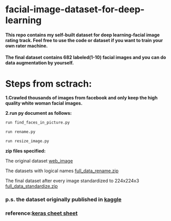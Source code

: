 # facial-image-dataset-for-deep-learning
#### This repo contains my self-built dataset for deep learning-facial image rating track. Feel free to use the code or dataset if you want to train your own rater machine. 

#### The final dataset contains 682 labeled(1-10) facial images and you can do data augmentation by yourself.

# Steps from sctrach:
**1.Crawled thousands of images from facebook and only keep the high quality white woman facial images.**

**2.run py document as follows:**

```bash
run find_faces_in_picture.py
```

```bash
run rename.py
```

```bash
run resize_image.py

```
**zip files specified:**

The original dataset [web_image](https://github.com/slayAlphalu/facial-image-dataset-for-deep-learning/blob/master/web_image.zip)

The datasets with logical names [full_data_rename.zip](https://github.com/slayAlphalu/facial-image-dataset-for-deep-learning/blob/master/full_data_rename.zip)

The final dataset after every image standardized to 224x224x3 [full_data_standardize.zip](https://github.com/slayAlphalu/facial-image-dataset-for-deep-learning/blob/master/full_data_standardize.zip)


### p.s. the dataset originally published in [kaggle](https://www.kaggle.com/datasets?sortBy=updated&group=my&page=1&pageSize=20&size=all&filetype=all&license=all&tagids=13300)

### reference:[keras cheet sheet](https://github.com/slayAlphalu/facial-image-dataset-for-deep-learning/blob/master/Keras_Cheat_Sheet_Python.pdf)
